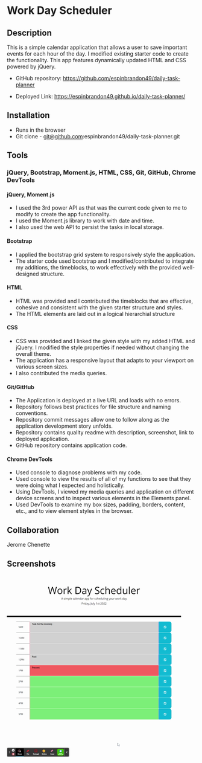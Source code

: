 # Work Day Scheduler

## Description
This is a simple calendar application that allows a user to save important events for each hour of the day.  I modified existing starter code to create the functionality.  This app features dynamically updated HTML and CSS powered by jQuery.

  * GitHub repository: https://github.com/espinbrandon49/daily-task-planner

  * Deployed Link: https://espinbrandon49.github.io/daily-task-planner/

## Installation
  * Runs in the browser
  * Git clone - git@github.com:espinbrandon49/daily-task-planner.git

## Tools
### jQuery, Bootstrap, Moment.js, HTML, CSS, Git, GitHub, Chrome DevTools

#### jQuery, Moment.js
* I used the 3rd power API as that was the current code given to me to modify to create the app functionality.
* I used the Moment.js library to work with date and time.
* I also used the web API to persist the tasks in local storage.

#### Bootstrap
* I applied the bootstrap grid system to responsively style the application.
* The starter code used bootstrap and I modified/contributed to integrate my additions, the timeblocks, to work effectively with the provided well-designed structure.

#### HTML
* HTML was provided and I contributed the timeblocks that are effective, cohesive and consistent with the given starter structure and styles.
* The HTML elements are laid out in a logical hierarchial structure 

#### CSS
* CSS was provided and I linked the given style with my added HTML and jQuery.  I modified the style properties if needed without changing the overall theme.
* The application has a responsive layout that adapts to your viewport on various screen sizes.  
* I also contributed the media queries.

#### Git/GitHub
* The Application is deployed at a live URL and loads with no errors.
* Repository follows best practices for file structure and naming conventions.
* Repository commit messages allow one to follow along as the application development story unfolds.
* Repository contains quality readme with description, screenshot, link to deployed application.
* GitHub repository contains application code.

#### Chrome DevTools
* Used console to diagnose problems with my code.
* Used console to view the results of all of my functions to see that they were doing what I expected and holistically.
* Using DevTools, I viewed my media queries and application on different device screens and to inspect various elements in the Elements panel.
* Used DevTools to examine my box sizes, padding, borders, content, etc., and to view element styles in the browser.

## Collaboration
Jerome Chenette

## Screenshots
####  ![workDaySchedulerDemo](./Assets/images/workDayScheduler.gif)

